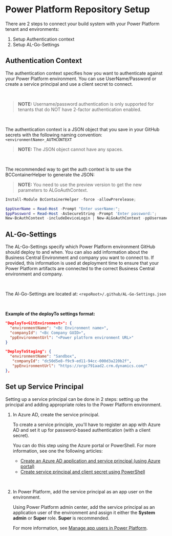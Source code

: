 # Power Platform Repository Setup

There are 2 steps to connect your build system with your Power Platform tenant and environments:

1. Setup Authentication context
2. Setup AL-Go-Settings

## Authentication Context

The authentication context specifies how you want to authenticate against your Power Platform environment. You can use UserName/Password or create a service principal and use a client secret to connect.

<br>

> **NOTE:** Username/password authentication is only supported for tenants that do NOT have 2-factor authentication enabled.

<br>

The authentication context is a JSON object that you save in your GitHub secrets with the following naming convention: `<environmentName>_AUTHCONTEXT`


> **NOTE:** The JSON object cannot have any spaces.

<br>

The recommended way to get the auth context is to use the BCContainerHelper to generate the JSON:
> **NOTE:** You need to use the preview version to get the new parameters to ALGoAuthContext.

```powershell
Install-Module BcContainerHelper -force -allowPrerelease;

$ppUserName = Read-Host -Prompt "Enter userName:";
$ppPassword = Read-Host -AsSecureString -Prompt 'Enter password:';
New-BcAuthContext -includeDeviceLogin | New-ALGoAuthContext -ppUsername $ppUserName -ppPassword $ppPassword
```

## AL-Go-Settings

The AL-Go-Settings specify which Power Platform environment GitHub should deploy to and when. You can also add information about the Business Central Environment and company you want to connect to. If provided, this information is used at deployment time to ensure that your Power Platform artifacts are connected to the correct Business Central environment and company.

<br>

The Al-Go-Settings are located at:  `<repoRoot>/.github/AL-Go-Settings.json`

<br>

**Example of the deployTo settings format:**

```json
"DeployTo<GitEnvironment>": {
  "environmentName": "<Bc Environment name>",
  "companyId": "<Bc Company GUID>",
  "ppEnvironmentUrl": "<Power platform environment URL>"
}
```
```json
"DeployToStaging": {
  "environmentName": "Sandbox",
   "companyId": "dc50d5e8-f9c9-ed11-94cc-000d3a220b2f",
   "ppEnvironmentUrl": "https://orgc791aad2.crm.dynamics.com/"
},
```


## Set up Service Principal

Setting up a service principal can be done in 2 steps: setting up the principal and adding appropriate roles to the Power Platform environment.


1. In Azure AD, create the service principal.

   To create a service principle, you'll have to register an app with Azure AD and set it up for password-based authentication (with a client secret).

   You can do this step using the Azure portal or PowerShell. For more information, see one the following articles:

   - [Create an Azure AD application and service principal \(using Azure portal\)](/azure/active-directory/develop/howto-create-service-principal-portal)
   - [Create service principal and client secret using PowerShell](/power-platform/alm/devops-build-tools#create-service-principal-and-client-secret-using-powershell)

<br>

2. In Power Platform, add the service principal as an app user on the environment.

   Using Power Platform admin center, add the service principal as an application user of the environment and assign it either the **System admin** or **Super** role. **Super** is recommended.  

   For more information, see [Manage app users in Power Platform](/power-platform/admin/manage-application-users).
